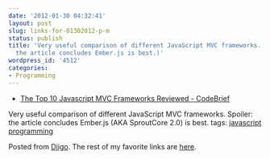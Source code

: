 ```yaml
---
date: '2012-01-30 04:32:41'
layout: post
slug: links-for-01302012-p-m
status: publish
title: 'Very useful comparison of different JavaScript MVC frameworks.  (Spoiler:
  the article concludes Ember.js is best.)'
wordpress_id: '4512'
categories:
- Programming
---
```



  * [The Top 10 Javascript MVC Frameworks Reviewed - CodeBrief](http://codebrief.com/2012/01/the-top-10-javascript-mvc-frameworks-reviewed)


Very useful comparison of different JavaScript MVC frameworks.  Spoiler: the article concludes Ember.js (AKA SproutCore 2.0) is best.
 tags:                      [javascript](http://www.diigo.com/user/eobrain/javascript)            [programming](http://www.diigo.com/user/eobrain/programming)


Posted from [Diigo](http://www.diigo.com). The rest of my favorite links are [here](http://www.diigo.com/user/eobrain).
